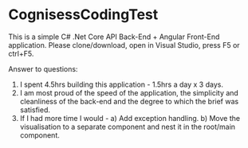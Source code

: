 # CognisessCodingTest
This is a simple C# .Net Core API Back-End + Angular Front-End application.
Please clone/download, open in Visual Studio, press F5 or ctrl+F5.

Answer to questions:
1) I spent 4.5hrs building this application - 1.5hrs a day x 3 days.
2) I am most proud of the speed of the application, the simplicity and cleanliness of the back-end and the degree to which the brief was satisfied.
3) If I had more time I would -
  a) Add exception handling.
  b) Move the visualisation to a separate component and nest it in the root/main component.
